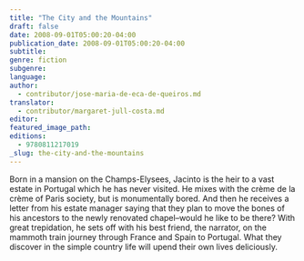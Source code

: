 ```yaml
---
title: "The City and the Mountains"
draft: false
date: 2008-09-01T05:00:20-04:00
publication_date: 2008-09-01T05:00:20-04:00
subtitle:
genre: fiction
subgenre:
language:
author:
  - contributor/jose-maria-de-eca-de-queiros.md
translator:
  - contributor/margaret-jull-costa.md
editor:
featured_image_path:
editions:
  - 9780811217019
_slug: the-city-and-the-mountains
---
```


Born in a mansion on the Champs-Elysees, Jacinto is the heir to a vast estate in Portugal which he has never visited. He mixes with the crème de la crème of Paris society, but is monumentally bored. And then he receives a letter from his estate manager saying that they plan to move the bones of his ancestors to the newly renovated chapel–would he like to be there? With great trepidation, he sets off with his best friend, the narrator, on the mammoth train journey through France and Spain to Portugal. What they discover in the simple country life will upend their own lives deliciously.

